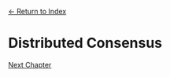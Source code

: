 [← Return to Index](https://github.com/kspra3/FIT3143-Notes)

# Distributed Consensus

[Next Chapter](https://github.com/kspra3/FIT3143-Notes/blob/master/Notes/12%20-%20Parallel%20Computing.md)
